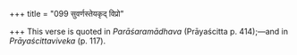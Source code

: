 +++
title = "099 सुवर्णस्तेयकृद् विप्रो"

+++
This verse is quoted in *Parāśaramādhava* (Prāyaścitta p. 414);—and in
*Prāyaścittaviveka* (p. 117).


